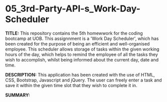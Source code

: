 # 05_3rd-Party-API-s_Work-Day-Scheduler

<b>TITLE:</b>
This repository contains the 5th homewwork for the coding bootcamp at UOB. This assignnment is a 'Work Day Scheduler', which has been created for the purpose of being an efficient and well-organised employee. This scheduler allows storage of tasks within the given working hours of the day, which helps to remind the employee of all the tasks they wish to accomplish, whilst being informed about the current day, date and time.

<b>DESCRIPTION:</b>
This application has been created with the use of HTML, CSS, Bootstrap, Javascript and jQuery. The user can freely enter a task and save it within the given time slot that they wish to complete it in.

<b>SUMMARY:</b>